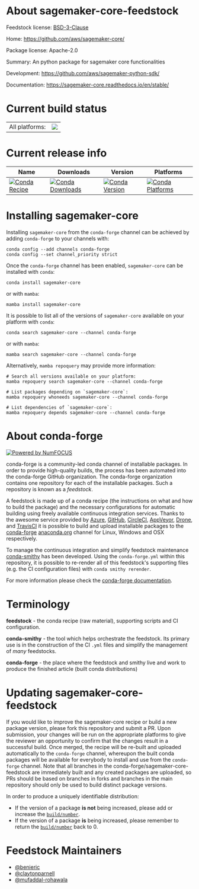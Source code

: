 About sagemaker-core-feedstock
==============================

Feedstock license: [BSD-3-Clause](https://github.com/conda-forge/sagemaker-core-feedstock/blob/main/LICENSE.txt)

Home: https://github.com/aws/sagemaker-core/

Package license: Apache-2.0

Summary: An python package for sagemaker core functionalities

Development: https://github.com/aws/sagemaker-python-sdk/

Documentation: https://sagemaker-core.readthedocs.io/en/stable/

Current build status
====================


<table><tr><td>All platforms:</td>
    <td>
      <a href="https://dev.azure.com/conda-forge/feedstock-builds/_build/latest?definitionId=24626&branchName=main">
        <img src="https://dev.azure.com/conda-forge/feedstock-builds/_apis/build/status/sagemaker-core-feedstock?branchName=main">
      </a>
    </td>
  </tr>
</table>

Current release info
====================

| Name | Downloads | Version | Platforms |
| --- | --- | --- | --- |
| [![Conda Recipe](https://img.shields.io/badge/recipe-sagemaker--core-green.svg)](https://anaconda.org/conda-forge/sagemaker-core) | [![Conda Downloads](https://img.shields.io/conda/dn/conda-forge/sagemaker-core.svg)](https://anaconda.org/conda-forge/sagemaker-core) | [![Conda Version](https://img.shields.io/conda/vn/conda-forge/sagemaker-core.svg)](https://anaconda.org/conda-forge/sagemaker-core) | [![Conda Platforms](https://img.shields.io/conda/pn/conda-forge/sagemaker-core.svg)](https://anaconda.org/conda-forge/sagemaker-core) |

Installing sagemaker-core
=========================

Installing `sagemaker-core` from the `conda-forge` channel can be achieved by adding `conda-forge` to your channels with:

```
conda config --add channels conda-forge
conda config --set channel_priority strict
```

Once the `conda-forge` channel has been enabled, `sagemaker-core` can be installed with `conda`:

```
conda install sagemaker-core
```

or with `mamba`:

```
mamba install sagemaker-core
```

It is possible to list all of the versions of `sagemaker-core` available on your platform with `conda`:

```
conda search sagemaker-core --channel conda-forge
```

or with `mamba`:

```
mamba search sagemaker-core --channel conda-forge
```

Alternatively, `mamba repoquery` may provide more information:

```
# Search all versions available on your platform:
mamba repoquery search sagemaker-core --channel conda-forge

# List packages depending on `sagemaker-core`:
mamba repoquery whoneeds sagemaker-core --channel conda-forge

# List dependencies of `sagemaker-core`:
mamba repoquery depends sagemaker-core --channel conda-forge
```


About conda-forge
=================

[![Powered by
NumFOCUS](https://img.shields.io/badge/powered%20by-NumFOCUS-orange.svg?style=flat&colorA=E1523D&colorB=007D8A)](https://numfocus.org)

conda-forge is a community-led conda channel of installable packages.
In order to provide high-quality builds, the process has been automated into the
conda-forge GitHub organization. The conda-forge organization contains one repository
for each of the installable packages. Such a repository is known as a *feedstock*.

A feedstock is made up of a conda recipe (the instructions on what and how to build
the package) and the necessary configurations for automatic building using freely
available continuous integration services. Thanks to the awesome service provided by
[Azure](https://azure.microsoft.com/en-us/services/devops/), [GitHub](https://github.com/),
[CircleCI](https://circleci.com/), [AppVeyor](https://www.appveyor.com/),
[Drone](https://cloud.drone.io/welcome), and [TravisCI](https://travis-ci.com/)
it is possible to build and upload installable packages to the
[conda-forge](https://anaconda.org/conda-forge) [anaconda.org](https://anaconda.org/)
channel for Linux, Windows and OSX respectively.

To manage the continuous integration and simplify feedstock maintenance
[conda-smithy](https://github.com/conda-forge/conda-smithy) has been developed.
Using the ``conda-forge.yml`` within this repository, it is possible to re-render all of
this feedstock's supporting files (e.g. the CI configuration files) with ``conda smithy rerender``.

For more information please check the [conda-forge documentation](https://conda-forge.org/docs/).

Terminology
===========

**feedstock** - the conda recipe (raw material), supporting scripts and CI configuration.

**conda-smithy** - the tool which helps orchestrate the feedstock.
                   Its primary use is in the construction of the CI ``.yml`` files
                   and simplify the management of *many* feedstocks.

**conda-forge** - the place where the feedstock and smithy live and work to
                  produce the finished article (built conda distributions)


Updating sagemaker-core-feedstock
=================================

If you would like to improve the sagemaker-core recipe or build a new
package version, please fork this repository and submit a PR. Upon submission,
your changes will be run on the appropriate platforms to give the reviewer an
opportunity to confirm that the changes result in a successful build. Once
merged, the recipe will be re-built and uploaded automatically to the
`conda-forge` channel, whereupon the built conda packages will be available for
everybody to install and use from the `conda-forge` channel.
Note that all branches in the conda-forge/sagemaker-core-feedstock are
immediately built and any created packages are uploaded, so PRs should be based
on branches in forks and branches in the main repository should only be used to
build distinct package versions.

In order to produce a uniquely identifiable distribution:
 * If the version of a package **is not** being increased, please add or increase
   the [``build/number``](https://docs.conda.io/projects/conda-build/en/latest/resources/define-metadata.html#build-number-and-string).
 * If the version of a package **is** being increased, please remember to return
   the [``build/number``](https://docs.conda.io/projects/conda-build/en/latest/resources/define-metadata.html#build-number-and-string)
   back to 0.

Feedstock Maintainers
=====================

* [@benieric](https://github.com/benieric/)
* [@claytonparnell](https://github.com/claytonparnell/)
* [@mufaddal-rohawala](https://github.com/mufaddal-rohawala/)

